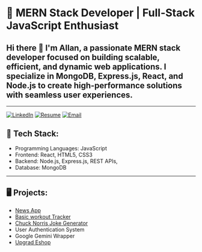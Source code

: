 # 🚀 MERN Stack Developer | Full-Stack JavaScript Enthusiast
## Hi there 👋 I'm Allan, a passionate MERN stack developer focused on building scalable, efficient, and dynamic web applications. I specialize in MongoDB, Express.js, React, and Node.js to create high-performance solutions with seamless user experiences.
___

[![LinkedIn](https://img.shields.io/badge/LinkedIn-0A66C2?style=for-the-badge&logo=linkedin&logoColor=white)](https://www.linkedin.com/in/allanalexander008)
[![Resume](https://img.shields.io/badge/Resume-4C4C4C?style=for-the-badge&logo=resume&logoColor=white)](https://drive.google.com/file/d/109OXfJcTySwHSFJlyuCzaUDqMh3MrGJ9/view)
[![Email](https://img.shields.io/badge/Email-D14836?style=for-the-badge&logo=gmail&logoColor=white)](mailto:allan_alex1@outlook.com)


## 🔧 Tech Stack:
* Programming Languages: JavaScript 
* Frontend: React, HTML5, CSS3
* Backend: Node.js, Express.js, REST APIs, 
* Database: MongoDB
___

## 🖥 Projects:
* [News App](https://github.com/Alexander0004/News-App)
* [Basic workout Tracker](https://github.com/Alexander0004/Workout-Tracker)
* [Chuck Norris Joke Generator](https://github.com/Alexander0004/Chuck-Norris-Jokes-App)
* User Authentication System
* Google Gemini Wrapper
* [Upgrad Eshop](https://github.com/Alexander0004/UgradEshopProject)
  
  
